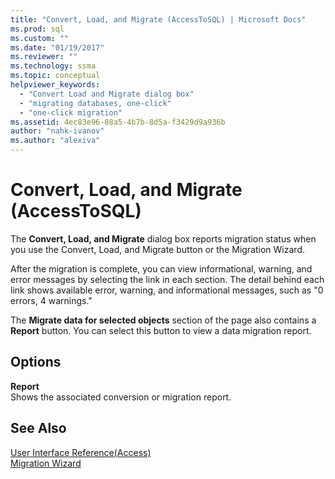 ```yaml
---
title: "Convert, Load, and Migrate (AccessToSQL) | Microsoft Docs"
ms.prod: sql
ms.custom: ""
ms.date: "01/19/2017"
ms.reviewer: ""
ms.technology: ssma
ms.topic: conceptual
helpviewer_keywords: 
  - "Convert Load and Migrate dialog box"
  - "migrating databases, one-click"
  - "one-click migration"
ms.assetid: 4ec83e96-88a5-4b7b-8d5a-f3429d9a936b
author: "nahk-ivanov"
ms.author: "alexiva"
---
```

# Convert, Load, and Migrate (AccessToSQL)

The **Convert, Load, and Migrate** dialog box reports migration status when you use the Convert, Load, and Migrate button or the Migration Wizard.  
  
After the migration is complete, you can view informational, warning, and error messages by selecting the link in each section. The detail behind each link shows available error, warning, and informational messages, such as "0 errors, 4 warnings."  
  
The **Migrate data for selected objects** section of the page also contains a **Report** button. You can select this button to view a data migration report.  
  
## Options

**Report**  
Shows the associated conversion or migration report.  
  
## See Also

[User Interface Reference(Access)](https://msdn.microsoft.com/af24c303-4a41-449b-9c86-d6558a97e839)  
[Migration Wizard](migration-wizard-accesstosql.md)  
  
